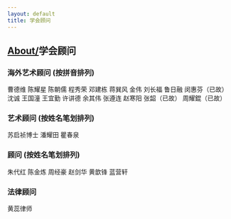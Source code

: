 ```yaml
---
layout: default
title: 学会顾问
---
```

## [About/](./index.html)学会顾问

### 海外艺术顾问 (按拼音排列)

曹德维    陈耀星    陈朝儒
程秀荣 邓建栋 蒋巽风 金伟
刘长福 鲁日融 闵惠芬（已故）
沈诚 王国潼 王宜勤
许讲德 余其伟 张遵连 赵寒阳
张韶（已故） 周耀錕（已故）

### 艺术顾问 (按姓名笔划排列)

苏启祯博士 潘耀田 瞿春泉

### 顾问 (按姓名笔划排列)

朱代红 陈金炼 周经豪 赵剑华 黄歆锋 蓝营轩

### 法律顾问

黄蕊律师
